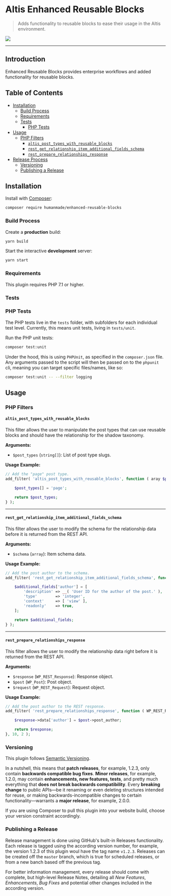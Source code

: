 # Altis Enhanced Reusable Blocks

> Adds functionality to reusable blocks to ease their usage in the Altis environment.

![](https://github.com/kevinlangleyjr/enhanced-reusable-blocks/workflows/CI%20Build/badge.svg)

----

## Introduction

Enhanced Reusable Blocks provides enterprise workflows and added functionality for reusable blocks.

## Table of Contents

* [Installation](#installation)
  * [Build Process](#build-process)
  * [Requirements](#requirements)
  * [Tests](#tests)
    * [PHP Tests](#php-tests)
* [Usage](#usage)
  * [PHP Filters](#php-filters)
    * [`altis_post_types_with_reusable_blocks`](#altis_post_types_with_reusable_blocks)
    * [`rest_get_relationship_item_additional_fields_schema`](#rest_get_relationship_item_additional_fields_schema)
    * [`rest_prepare_relationships_response`](#rest_prepare_relationships_response)
* [Release Process](#release-process)
  * [Versioning](#versioning)
  * [Publishing a Release](#publishing-a-release)

## Installation

Install with [Composer](https://getcomposer.org):

```sh
composer require humanmade/enhanced-reusable-blocks
```

### Build Process

Create a **production** build:

```sh
yarn build
```

Start the interactive **development** server:

```sh
yarn start
```

### Requirements

This plugin requires PHP 7.1 or higher.

### Tests

### PHP Tests

The PHP tests live in the `tests` folder, with subfolders for each individual test level.
Currently, this means unit tests, living in `tests/unit`.

Run the PHP unit tests:

```sh
composer test:unit
```

Under the hood, this is using `PHPUnit`, as specified in the `composer.json` file.
Any arguments passed to the script will then be passed on to the `phpunit` cli, meaning you can target specific files/names, like so:

```sh
composer test:unit -- --filter logging
```

## Usage

### PHP Filters

#### `altis_post_types_with_reusable_blocks`

This filter allows the user to manipulate the post types that can use reusable blocks and should have the relationship for the shadow taxonomy.

**Arguments:**

* `$post_types` (`string[]`): List of post type slugs.

**Usage Example:**

```php
// Add the "page" post type.
add_filter( 'altis_post_types_with_reusable_blocks', function ( aray $post_types ): array {

	$post_types[] = 'page';

	return $post_types;
} );
```

----

#### `rest_get_relationship_item_additional_fields_schema`

This filter allows the user to modify the schema for the relationship data before it is returned from the REST API.

**Arguments:**

* `$schema` (`array`): Item schema data.

**Usage Example:**

```php
// Add the post author to the schema.
add_filter( 'rest_get_relationship_item_additional_fields_schema', function ( array $additional_fields ): array {

	$additional_fields['author'] = [
		'description' => __( 'User ID for the author of the post.' ),
		'type'        => 'integer',
		'context'     => [ 'view' ],
		'readonly'    => true,
	];

	return $additional_fields;
} );
```

----

#### `rest_prepare_relationships_response`

This filter allows the user to modify the relationship data right before it is returned from the REST API.

**Arguments:**

* `$response` (`WP_REST_Response`): Response object.
* `$post` (`WP_Post`): Post object.
* `$request` (`WP_REST_Request`): Request object.

**Usage Example:**

```php
// Add the post author to the REST response.
add_filter( 'rest_prepare_relationships_response', function ( WP_REST_Response $response, WP_Post $post ): WP_REST_Response {

	$response->data['author'] = $post->post_author;

	return $response;
}, 10, 2 );
```

### Versioning

This plugin follows [Semantic Versioning](https://semver.org/).

In a nutshell, this means that **patch releases**, for example, 1.2.3, only contain **backwards compatible bug fixes**.
**Minor releases**, for example, 1.2.0, may contain **enhancements, new features, tests**, and pretty much everything that **does not break backwards compatibility**.
Every **breaking change** to public APIs—be it renaming or even deleting structures intended for reuse, or making backwards-incompatible changes to certain functionality—warrants a **major release**, for example, 2.0.0.

If you are using Composer to pull this plugin into your website build, choose your version constraint accordingly.

### Publishing a Release

Release management is done using GitHub's built-in Releases functionality.
Each release is tagged using the according version number, for example, the version 1.2.3 of this plugin woul have the tag name `v1.2.3`.
Releases can be created off the `master` branch, which is true for scheduled releases, or from a new banch based off the previous tag.

For better information management, every release should come with complete, but high-level Release Notes, detailing all _New Features_, _Enhancements_, _Bug Fixes_ and potential other changes included in the according version.
